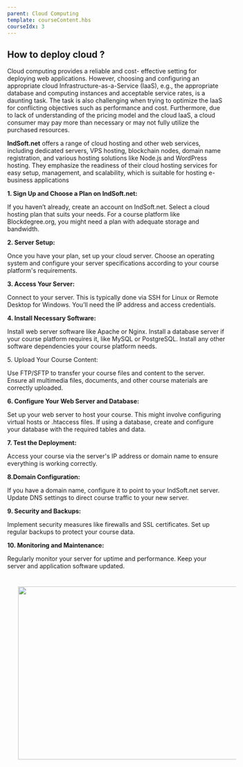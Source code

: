 ```yaml
---
parent: Cloud Computing
template: courseContent.hbs
courseIdx: 3
---
```



## How to deploy cloud ?

Cloud computing provides a reliable and cost- effective setting for deploying web applications. However, choosing and configuring an appropriate cloud Infrastructure-as-a-Service (IaaS), e.g., the appropriate database and computing instances and acceptable service rates, is a daunting task. The task is also challenging when trying to optimize the IaaS for conflicting objectives such as performance and cost. Furthermore, due to lack of understanding of the pricing model and the cloud IaaS, a cloud consumer may pay more than necessary or may not fully utilize the purchased resources.

<Strong>IndSoft.net</strong> offers a range of cloud hosting and other web services, including dedicated servers, VPS hosting, blockchain nodes, domain name registration, and various hosting solutions like Node.js and WordPress hosting. They emphasize the readiness of their cloud hosting services for easy setup, management, and scalability, which is suitable for hosting e-business applications​

<strong>1. Sign Up and Choose a Plan on IndSoft.net:</strong>

If you haven’t already, create an account on IndSoft.net.
Select a cloud hosting plan that suits your needs. For a course platform like Blockdegree.org, you might need a plan with adequate storage and bandwidth.

<strong>2. Server Setup:</strong>

Once you have your plan, set up your cloud server. Choose an operating system and configure your server specifications according to your course platform's requirements.

<strong>3. Access Your Server:</strong>

Connect to your server. This is typically done via SSH for Linux or Remote Desktop for Windows. You’ll need the IP address and access credentials.


<strong>4. Install Necessary Software:</strong>

Install web server software like Apache or Nginx.
Install a database server if your course platform requires it, like MySQL or PostgreSQL.
Install any other software dependencies your course platform needs.

</strong>5. Upload Your Course Content:</strong>

Use FTP/SFTP to transfer your course files and content to the server.
Ensure all multimedia files, documents, and other course materials are correctly uploaded.

<strong>6. Configure Your Web Server and Database:</strong>

Set up your web server to host your course. This might involve configuring virtual hosts or .htaccess files.
If using a database, create and configure your database with the required tables and data.

<strong>7. Test the Deployment:</strong>

Access your course via the server's IP address or domain name to ensure everything is working correctly.

<strong>8.Domain Configuration:</strong>


If you have a domain name, configure it to point to your IndSoft.net server.
Update DNS settings to direct course traffic to your new server.

<strong>9. Security and Backups:</strong>

Implement security measures like firewalls and SSL certificates.
Set up regular backups to protect your course data.

<strong>10. Monitoring and Maintenance:</strong>

Regularly monitor your server for uptime and performance.
Keep your server and application software updated.

  <img src="/img/courses/cloud/indnet.png" style="width:855px; height: 400px; align-content: center; margin: 25px;"/>